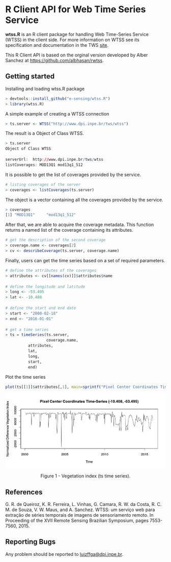 # R Client API for Web Time Series Service

**wtss.R** is an R client package for handling Web Time-Series Service (WTSS) in the client side. For more information on WTSS see  its specification and documentation in the TWS [site](https://github.com/e-sensing/tws). 

This R Client API is based on the orginal version developed by Alber Sanchez at https://github.com/albhasan/rwtss.

## Getting started

Installing and loading wtss.R package

``` r
> devtools::install_github("e-sensing/wtss.R")
> library(wtss.R)
```

A simple example of creating a WTSS connection

``` r 
> ts.server <- WTSS("http://www.dpi.inpe.br/tws/wtss")
```

The result is a Object of Class WTSS. 

``` r
> ts.server
Object of Class WTSS

serverUrl:  http://www.dpi.inpe.br/tws/wtss 
listCoverages: MOD13Q1 mod13q1_512

```

It is possible to get the list of coverages provided by the service.

```r
# listing coverages of the server 
> coverages <- listCoverages(ts.server)
```

The object is a vector containing all the coverages provided by the service. 

```r
> coverages
[1] "MOD13Q1"     "mod13q1_512"
```

After that, we are able to acquire the coverage metadata. This function returns a named list of the coverage containing its attributes.

```r
# get the description of the second coverage 
> coverage.name <- coverages[2]
> cv <- describeCoverage(ts.server, coverage.name)
```

Finally, users can get the time series based on a set of required parameters.

```r
# define the attributes of the coverages
> attributes <- cv[[names(cv)]]$attributes$name

# define the longitude and latitude
> long <- -53.495
> lat <- -10.408

# define the start and end date
> start <- "2000-02-18"
> end <- "2016-01-01"
  
# get a time series 
> ts = timeSeries(ts.server, 
                  coverage.name, 
		  attributes, 
		  lat, 
		  long, 
		  start, 
		  end)
```

Plot the time series 

```r
plot(ts[[1]]$attributes[,1], main=sprintf("Pixel Center Coordinates Time-Series (%5.3f, %5.3f)", ts[[1]]$center_coordinate$latitude, ts[[1]]$center_coordinate$longitude), xlab="Time", ylab="Normalized Difference Vegetation Index")
```

<p align="center">
<img src="images/plot-ts-timeseries.png" alt="Figure 1 - Vegetation index (ts time series)."  />
<p class="caption" align="center">
Figure 1 - Vegetation index (ts time series).
</p>
</p>

## References

G. R. de Queiroz, K. R. Ferreira, L. Vinhas, G. Camara, R. W. da Costa, R. C. M. de Souza, V. W. Maus, and A. Sanchez. WTSS: um serviço web para extração de séries temporais de imagens de sensoriamento remoto. In Proceeding of the XVII Remote Sensing Brazilian Symposium, pages 7553-7560, 2015.

## Reporting Bugs

Any problem should be reported to luizffga@dpi.inpe.br.

